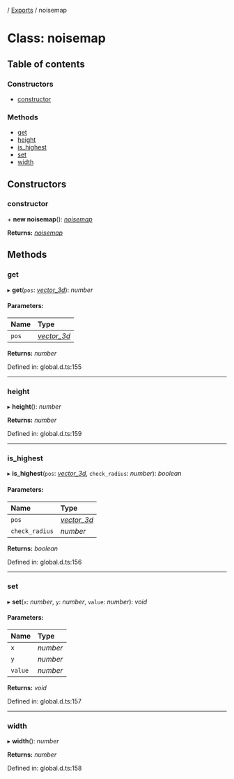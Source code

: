 [](../README.md) / [Exports](../modules.md) / noisemap

# Class: noisemap

## Table of contents

### Constructors

- [constructor](noisemap.md#constructor)

### Methods

- [get](noisemap.md#get)
- [height](noisemap.md#height)
- [is\_highest](noisemap.md#is_highest)
- [set](noisemap.md#set)
- [width](noisemap.md#width)

## Constructors

### constructor

\+ **new noisemap**(): [*noisemap*](noisemap.md)

**Returns:** [*noisemap*](noisemap.md)

## Methods

### get

▸ **get**(`pos`: [*vector\_3d*](vector_3d.md)): *number*

#### Parameters:

Name | Type |
:------ | :------ |
`pos` | [*vector\_3d*](vector_3d.md) |

**Returns:** *number*

Defined in: global.d.ts:155

___

### height

▸ **height**(): *number*

**Returns:** *number*

Defined in: global.d.ts:159

___

### is\_highest

▸ **is_highest**(`pos`: [*vector\_3d*](vector_3d.md), `check_radius`: *number*): *boolean*

#### Parameters:

Name | Type |
:------ | :------ |
`pos` | [*vector\_3d*](vector_3d.md) |
`check_radius` | *number* |

**Returns:** *boolean*

Defined in: global.d.ts:156

___

### set

▸ **set**(`x`: *number*, `y`: *number*, `value`: *number*): *void*

#### Parameters:

Name | Type |
:------ | :------ |
`x` | *number* |
`y` | *number* |
`value` | *number* |

**Returns:** *void*

Defined in: global.d.ts:157

___

### width

▸ **width**(): *number*

**Returns:** *number*

Defined in: global.d.ts:158
